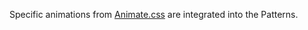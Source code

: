 Specific animations from [Animate.css](https://daneden.github.io/animate.css) are integrated into the Patterns.